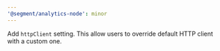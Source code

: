 ```yaml
---
'@segment/analytics-node': minor
---
```


Add `httpClient` setting. This allow users to override default HTTP client with a custom one.
